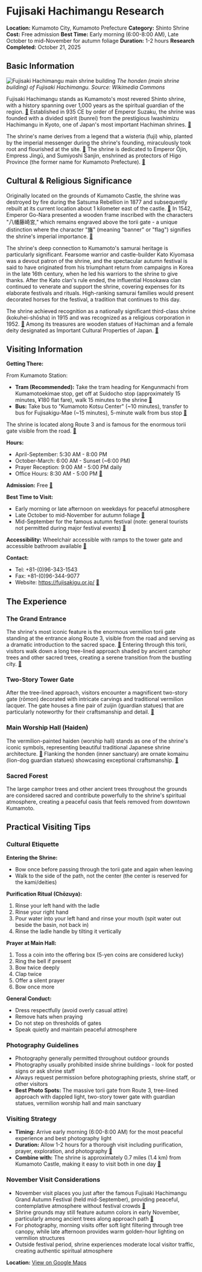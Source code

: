 # Fujisaki Hachimangu Research

**Location:** Kumamoto City, Kumamoto Prefecture
**Category:** Shinto Shrine
**Cost:** Free admission
**Best Time:** Early morning (6:00-8:00 AM), Late October to mid-November for autumn foliage
**Duration:** 1-2 hours
**Research Completed:** October 21, 2025

## Basic Information

![Fujisaki Hachimangu main shrine building](https://upload.wikimedia.org/wikipedia/commons/2/21/Fujisakihachimanguu-shrine.jpg)
*The honden (main shrine building) of Fujisaki Hachimangu. Source: Wikimedia Commons*

Fujisaki Hachimangu stands as Kumamoto's most revered Shinto shrine, with a history spanning over 1,000 years as the spiritual guardian of the region. [🔗](https://en.wikipedia.org/wiki/Fujisaki_Hachimang%C5%AB) Established in 935 CE by order of Emperor Suzaku, the shrine was founded with a divided spirit (bunrei) from the prestigious Iwashimizu Hachimangu in Kyoto, one of Japan's most important Hachiman shrines. [🔗](https://kumamoto-guide.jp/en/spots/detail/58)

The shrine's name derives from a legend that a wisteria (fuji) whip, planted by the imperial messenger during the shrine's founding, miraculously took root and flourished at the site. [🔗](https://shrineheritager.com/fujisaki-hachimangu/) The shrine is dedicated to Emperor Ōjin, Empress Jingū, and Sumiyoshi Sanjin, enshrined as protectors of Higo Province (the former name for Kumamoto Prefecture). [🔗](https://en.wikipedia.org/wiki/Fujisaki_Hachimang%C5%AB)

## Cultural & Religious Significance

Originally located on the grounds of Kumamoto Castle, the shrine was destroyed by fire during the Satsuma Rebellion in 1877 and subsequently rebuilt at its current location about 1 kilometer east of the castle. [🔗](https://kumamoto-guide.jp/en/spots/detail/58) In 1542, Emperor Go-Nara presented a wooden frame inscribed with the characters "八幡藤崎宮," which remains engraved above the torii gate - a unique distinction where the character "旛" (meaning "banner" or "flag") signifies the shrine's imperial importance. [🔗](https://en.wikipedia.org/wiki/Fujisaki_Hachimang%C5%AB)

The shrine's deep connection to Kumamoto's samurai heritage is particularly significant. Fearsome warrior and castle-builder Kato Kiyomasa was a devout patron of the shrine, and the spectacular autumn festival is said to have originated from his triumphant return from campaigns in Korea in the late 16th century, when he led his warriors to the shrine to give thanks. After the Kato clan's rule ended, the influential Hosokawa clan continued to venerate and support the shrine, covering expenses for its elaborate festivals and rituals. High-ranking samurai families would present decorated horses for the festival, a tradition that continues to this day.

The shrine achieved recognition as a nationally significant third-class shrine (kokuhei-shōsha) in 1915 and was recognized as a religious corporation in 1952. [🔗](https://en.wikipedia.org/wiki/Fujisaki_Hachimang%C5%AB) Among its treasures are wooden statues of Hachiman and a female deity designated as Important Cultural Properties of Japan. [🔗](https://en.wikipedia.org/wiki/Fujisaki_Hachimang%C5%AB)

## Visiting Information

**Getting There:**

From Kumamoto Station:
- **Tram (Recommended):** Take the tram heading for Kengunmachi from Kumamotoekimae stop, get off at Suidocho stop (approximately 15 minutes, ¥180 flat fare), walk 15 minutes to the shrine [🔗](https://kumamoto-guide.jp/en/spots/detail/58)
- **Bus:** Take bus to "Kumamoto Kotsu Center" (~10 minutes), transfer to bus for Fujisakigu-Mae (~15 minutes), 5-minute walk from bus stop [🔗](https://kumamoto-guide.jp/en/spots/detail/58)

The shrine is located along Route 3 and is famous for the enormous torii gate visible from the road. [🔗](https://kumamoto-guide.jp/en/spots/detail/58)

**Hours:**
- April-September: 5:30 AM - 8:00 PM
- October-March: 6:00 AM - Sunset (~6:00 PM)
- Prayer Reception: 9:00 AM - 5:00 PM daily
- Office Hours: 8:30 AM - 5:00 PM [🔗](https://kumamoto-guide.jp/en/spots/detail/58)

**Admission:** Free [🔗](https://kumamoto-guide.jp/en/spots/detail/58)

**Best Time to Visit:**
- Early morning or late afternoon on weekdays for peaceful atmosphere
- Late October to mid-November for autumn foliage [🔗](https://www.haveagood-holiday.com/en/articles/253662)
- Mid-September for the famous autumn festival (note: general tourists not permitted during major festival events) [🔗](https://kumamoto-guide.jp/en/spots/detail/58)

**Accessibility:** Wheelchair accessible with ramps to the tower gate and accessible bathroom available [🔗](https://kumamoto-guide.jp/en/spots/detail/58)

**Contact:**
- Tel: +81-(0)96-343-1543
- Fax: +81-(0)96-344-9077
- Website: https://fujisakigu.or.jp/ [🔗](https://kumamoto-guide.jp/en/spots/detail/58)

## The Experience

### The Grand Entrance
The shrine's most iconic feature is the enormous vermilion torii gate standing at the entrance along Route 3, visible from the road and serving as a dramatic introduction to the sacred space. [🔗](https://kumamoto-guide.jp/en/spots/detail/58) Entering through this torii, visitors walk down a long tree-lined approach shaded by ancient camphor trees and other sacred trees, creating a serene transition from the bustling city. [🔗](https://kumamoto-guide.jp/en/spots/detail/58)

### Two-Story Tower Gate
After the tree-lined approach, visitors encounter a magnificent two-story gate (rōmon) decorated with intricate carvings and traditional vermilion lacquer. The gate houses a fine pair of zuijin (guardian statues) that are particularly noteworthy for their craftsmanship and detail. [🔗](https://kumamoto-guide.jp/en/spots/detail/58)

### Main Worship Hall (Haiden)
The vermilion-painted haiden (worship hall) stands as one of the shrine's iconic symbols, representing beautiful traditional Japanese shrine architecture. [🔗](https://laviefactory-jp.com/en/area/kumamoto/fujisaki-hachimangu/) Flanking the honden (inner sanctuary) are ornate komainu (lion-dog guardian statues) showcasing exceptional craftsmanship. [🔗](https://www.japan-experience.com/all-about-japan/kumamoto/temples-and-shrines-in-japan/kumamoto-shrines)

### Sacred Forest
The large camphor trees and other ancient trees throughout the grounds are considered sacred and contribute powerfully to the shrine's spiritual atmosphere, creating a peaceful oasis that feels removed from downtown Kumamoto.

## Practical Visiting Tips

### Cultural Etiquette

**Entering the Shrine:**
- Bow once before passing through the torii gate and again when leaving
- Walk to the side of the path, not the center (the center is reserved for the kami/deities)

**Purification Ritual (Chōzuya):**
1. Rinse your left hand with the ladle
2. Rinse your right hand
3. Pour water into your left hand and rinse your mouth (spit water out beside the basin, not back in)
4. Rinse the ladle handle by tilting it vertically

**Prayer at Main Hall:**
1. Toss a coin into the offering box (5-yen coins are considered lucky)
2. Ring the bell if present
3. Bow twice deeply
4. Clap twice
5. Offer a silent prayer
6. Bow once more

**General Conduct:**
- Dress respectfully (avoid overly casual attire)
- Remove hats when praying
- Do not step on thresholds of gates
- Speak quietly and maintain peaceful atmosphere

### Photography Guidelines
- Photography generally permitted throughout outdoor grounds
- Photography usually prohibited inside shrine buildings - look for posted signs or ask shrine staff
- Always request permission before photographing priests, shrine staff, or other visitors
- **Best Photo Spots:** The massive torii gate from Route 3, tree-lined approach with dappled light, two-story tower gate with guardian statues, vermilion worship hall and main sanctuary

### Visiting Strategy
- **Timing:** Arrive early morning (6:00-8:00 AM) for the most peaceful experience and best photography light
- **Duration:** Allow 1-2 hours for a thorough visit including purification, prayer, exploration, and photography [🔗](https://www.trip.com/travel-guide/attraction/kumamoto/fujisaki-hachimangu-18699733/)
- **Combine with:** The shrine is approximately 0.7 miles (1.4 km) from Kumamoto Castle, making it easy to visit both in one day [🔗](https://www.tripadvisor.in/Attraction_Review-g298213-d7147576-Reviews-Fujisaki_Hachimangu-Kumamoto_Kumamoto_Prefecture_Kyushu.html)

### November Visit Considerations
- November visit places you just after the famous Fujisaki Hachimangu Grand Autumn Festival (held mid-September), providing peaceful, contemplative atmosphere without festival crowds [🔗](https://ohmatsuri.com/en/articles/fujisaki-hachimangu-grand-festival)
- Shrine grounds may still feature autumn colors in early November, particularly among ancient trees along approach path [🔗](https://www.haveagood-holiday.com/en/articles/253662)
- For photography, morning visits offer soft light filtering through tree canopy, while late afternoon provides warm golden-hour lighting on vermilion structures
- Outside festival period, shrine experiences moderate local visitor traffic, creating authentic spiritual atmosphere

**Location:** [View on Google Maps](https://maps.google.com/maps?q=32.80833,130.71861)
